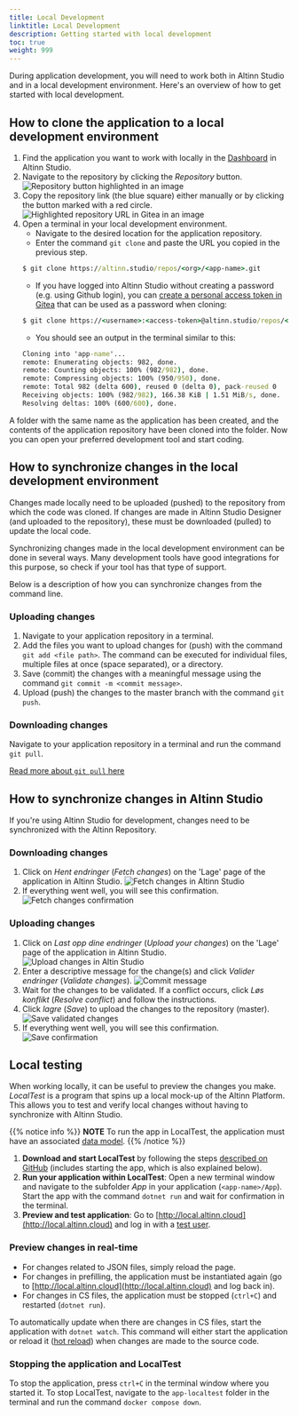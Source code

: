 ```yaml
---
title: Local Development
linktitle: Local Development
description: Getting started with local development
toc: true
weight: 999
---
```


During application development, you will need to work both in Altinn Studio and in a local development environment.
 Here's an overview of how to get started with local development.

## How to clone the application to a local development environment

1. Find the application you want to work with locally in the [Dashboard](/altinn-studio/getting-started/navigation/dashboard) in Altinn Studio.
2. Navigate to the repository by clicking the _Repository_ button.
    ![Repository button highlighted in an image](find-app-in-dashboard.png)
3. Copy the repository link (the blue square) either manually or by clicking the button marked with a red circle.
    ![Highlighted repository URL in Gitea in an image](copy-repo-link.png)
4. Open a terminal in your local development environment.
    - Navigate to the desired location for the application repository.
    - Enter the command `git clone` and paste the URL you copied in the previous step.
    ```cmd
    $ git clone https://altinn.studio/repos/<org>/<app-name>.git
    ```
    -  If you have logged into Altinn Studio without creating a password (e.g. using Github login),
    you can [create a personal access token in Gitea](https://altinn.studio/repos/user/settings/applications)
    that can be used as a password when cloning:
    ```cmd
    $ git clone https://<username>:<access-token>@altinn.studio/repos/<org>/<app-name>.git
    ```
    - You should see an output in the terminal similar to this:
    ```cmd
    Cloning into 'app-name'...
    remote: Enumerating objects: 982, done.
    remote: Counting objects: 100% (982/982), done.
    remote: Compressing objects: 100% (950/950), done.
    remote: Total 982 (delta 600), reused 0 (delta 0), pack-reused 0 
    Receiving objects: 100% (982/982), 166.38 KiB | 1.51 MiB/s, done.
    Resolving deltas: 100% (600/600), done.
    ```

A folder with the same name as the application has been created, and the contents of the application repository have been cloned into the folder.
 Now you can open your preferred development tool and start coding.

## How to synchronize changes in the local development environment

Changes made locally need to be uploaded (pushed) to the repository from which the code was cloned.
 If changes are made in Altinn Studio Designer (and uploaded to the repository), these must be downloaded (pulled) to update the local code.

Synchronizing changes made in the local development environment can be done in several ways.
 Many development tools have good integrations for this purpose, so check if your tool has that type of support.

Below is a description of how you can synchronize changes from the command line.

### Uploading changes

1. Navigate to your application repository in a terminal.
2. Add the files you want to upload changes for (push) with the command `git add <file path>`.
   The command can be executed for individual files, multiple files at once (space separated), or a directory.
3. Save (commit) the changes with a meaningful message using the command `git commit -m <commit message>`.
4. Upload (push) the changes to the master branch with the command `git push`.

### Downloading changes

Navigate to your application repository in a terminal and run the command `git pull`.

[Read more about `git pull` here](https://git-scm.com/docs/git-pull)

## How to synchronize changes in Altinn Studio

If you're using Altinn Studio for development, changes need to be synchronized with the Altinn Repository.

### Downloading changes
1. Click on _Hent endringer_ (_Fetch changes_) on the 'Lage' page of the application in Altinn Studio.
   ![Fetch changes in Altinn Studio](toolbar-hent.png)
2. If everything went well, you will see this confirmation.
 ![Fetch changes confirmation](pull-successful.png)

### Uploading changes

1. Click on _Last opp dine endringer_ (_Upload your changes_) on the 'Lage' page of the application in Altinn Studio.
   ![Upload changes in Altin Studio](toolbar-last-opp.png)
2. Enter a descriptive message for the change(s) and click _Valider endringer_ (_Validate changes_).
    ![Commit message](commit-message.png)
3. Wait for the changes to be validated. If a conflict occurs, click _Løs konflikt_ (_Resolve conflict_) and follow the instructions.
4. Click _lagre_ (_Save_) to upload the changes to the repository (master).
    ![Save validated changes](changes-validated.png)
5. If everything went well, you will see this confirmation.
    ![Save confirmation](push-successful.png)

## Local testing

When working locally, it can be useful to preview the changes you make. *LocalTest* is a program that spins up a local mock-up of the Altinn Platform. This allows you to test and verify local changes without having to synchronize with Altinn Studio.

{{% notice info %}}
**NOTE**
To run the app in LocalTest, the application must have an associated [data model](/altinn-studio/reference/data/data-modeling/).
{{% /notice %}}

1. **Download and start LocalTest** by following the steps [described on GitHub](https://github.com/Altinn/app-localtest/blob/master/README.md) (includes starting the app, which is also explained below).
2. **Run your application within LocalTest**: Open a new terminal window and navigate to the subfolder *App* in your application (`<app-name>/App`). Start the app with the command `dotnet run` and wait for confirmation in the terminal.
3. **Preview and test application**: Go to [http://local.altinn.cloud](http://local.altinn.cloud) and log in with a [test user](/app/testing/local/testusers/).

### Preview changes in real-time

- For changes related to JSON files, simply reload the page.
- For changes in prefilling, the application must be instantiated again (go to [http://local.altinn.cloud](http://local.altinn.cloud) and log back in).
- For changes in CS files, the application must be stopped (`ctrl+C`) and restarted (`dotnet run`).

To automatically update when there are changes in CS files, start the application with `dotnet watch`. This command will either start the application or reload it ([hot reload](https://learn.microsoft.com/en-us/dotnet/core/tools/dotnet-watch#hot-reload)) when changes are made to the source code.

### Stopping the application and LocalTest

To stop the application, press `ctrl+C` in the terminal window where you started it. To stop LocalTest, navigate to the `app-localtest` folder in the terminal and run the command `docker compose down`.